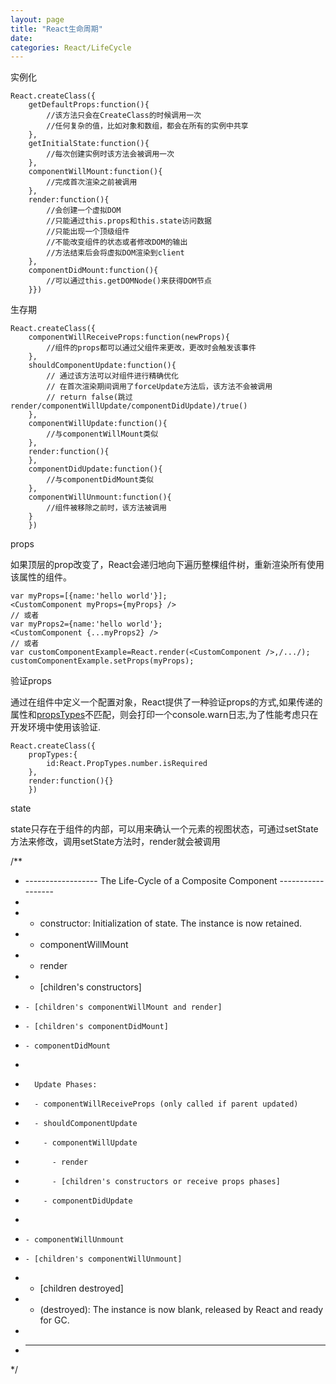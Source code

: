 ```yaml
---
layout: page
title: "React生命周期"
date: 
categories: React/LifeCycle
---
```


实例化

    React.createClass({
        getDefaultProps:function(){
            //该方法只会在CreateClass的时候调用一次
            //任何复杂的值，比如对象和数组，都会在所有的实例中共享
        },
        getInitialState:function(){
            //每次创建实例时该方法会被调用一次
        },
        componentWillMount:function(){
            //完成首次渲染之前被调用
        },
        render:function(){
            //会创建一个虚拟DOM
            //只能通过this.props和this.state访问数据
            //只能出现一个顶级组件
            //不能改变组件的状态或者修改DOM的输出
            //方法结束后会将虚拟DOM渲染到client
        },
        componentDidMount:function(){
            //可以通过this.getDOMNode()来获得DOM节点
        }})
生存期

    React.createClass({
        componentWillReceiveProps:function(newProps){
            //组件的props都可以通过父组件来更改，更改时会触发该事件
        },
        shouldComponentUpdate:function(){
            // 通过该方法可以对组件进行精确优化
            // 在首次渲染期间调用了forceUpdate方法后，该方法不会被调用
            // return false(跳过render/componentWillUpdate/componentDidUpdate)/true()
        },
        componentWillUpdate:function(){
            //与componentWillMount类似
        },
        render:function(){
        },
        componentDidUpdate:function(){
            //与componentDidMount类似
        },
        componentWillUnmount:function(){
            //组件被移除之前时，该方法被调用
        }
        })  
        
props

如果顶层的prop改变了，React会递归地向下遍历整棵组件树，重新渲染所有使用该属性的组件。

    var myProps=[{name:'hello world'}];
    <CustomComponent myProps={myProps} />
    // 或者
    var myProps2={name:'hello world'};
    <CustomComponent {...myProps2} />
    // 或者
    var customComponentExample=React.render(<CustomComponent />,/.../);
    customComponentExample.setProps(myProps);
    
验证props

通过在组件中定义一个配置对象，React提供了一种验证props的方式,如果传递的属性和[propsTypes](https://facebook.github.io/react/docs/reusable-components.html)不匹配，则会打印一个console.warn日志,为了性能考虑只在开发环境中使用该验证.

    React.createClass({
        propTypes:{
            id:React.PropTypes.number.isRequired
        },
        render:function(){}
        })
        
state

state只存在于组件的内部，可以用来确认一个元素的视图状态，可通过setState方法来修改，调用setState方法时，render就会被调用


/**
 * ------------------ The Life-Cycle of a Composite Component ------------------
 *
 * - constructor: Initialization of state. The instance is now retained.
 *   - componentWillMount
 *   - render
 *   - [children's constructors]
 *     - [children's componentWillMount and render]
 *     - [children's componentDidMount]
 *     - componentDidMount
 *
 *       Update Phases:
 *       - componentWillReceiveProps (only called if parent updated)
 *       - shouldComponentUpdate
 *         - componentWillUpdate
 *           - render
 *           - [children's constructors or receive props phases]
 *         - componentDidUpdate
 *
 *     - componentWillUnmount
 *     - [children's componentWillUnmount]
 *   - [children destroyed]
 * - (destroyed): The instance is now blank, released by React and ready for GC.
 *
 * -----------------------------------------------------------------------------
 */